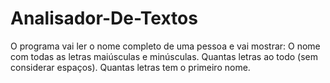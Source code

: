 # Analisador-De-Textos
 O programa vai ler o nome completo de uma pessoa e vai mostrar: 
 O nome com todas as letras maiúsculas e minúsculas.
 Quantas letras ao todo (sem considerar espaços). 
 Quantas letras tem o primeiro nome.

